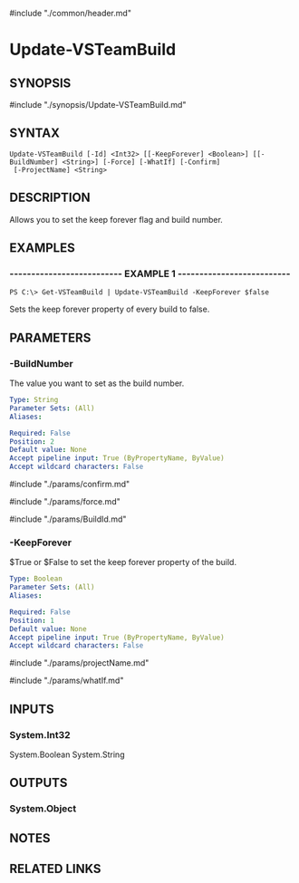 #include "./common/header.md"

# Update-VSTeamBuild

## SYNOPSIS
#include "./synopsis/Update-VSTeamBuild.md"

## SYNTAX

```
Update-VSTeamBuild [-Id] <Int32> [[-KeepForever] <Boolean>] [[-BuildNumber] <String>] [-Force] [-WhatIf] [-Confirm]
 [-ProjectName] <String>
```

## DESCRIPTION
Allows you to set the keep forever flag and build number.

## EXAMPLES

### -------------------------- EXAMPLE 1 --------------------------
```
PS C:\> Get-VSTeamBuild | Update-VSTeamBuild -KeepForever $false
```

Sets the keep forever property of every build to false.

## PARAMETERS

### -BuildNumber
The value you want to set as the build number.

```yaml
Type: String
Parameter Sets: (All)
Aliases: 

Required: False
Position: 2
Default value: None
Accept pipeline input: True (ByPropertyName, ByValue)
Accept wildcard characters: False
```

#include "./params/confirm.md"

#include "./params/force.md"

#include "./params/BuildId.md"

### -KeepForever
$True or $False to set the keep forever property of the build.

```yaml
Type: Boolean
Parameter Sets: (All)
Aliases: 

Required: False
Position: 1
Default value: None
Accept pipeline input: True (ByPropertyName, ByValue)
Accept wildcard characters: False
```

#include "./params/projectName.md"

#include "./params/whatIf.md"

## INPUTS

### System.Int32
System.Boolean
System.String

## OUTPUTS

### System.Object

## NOTES

## RELATED LINKS